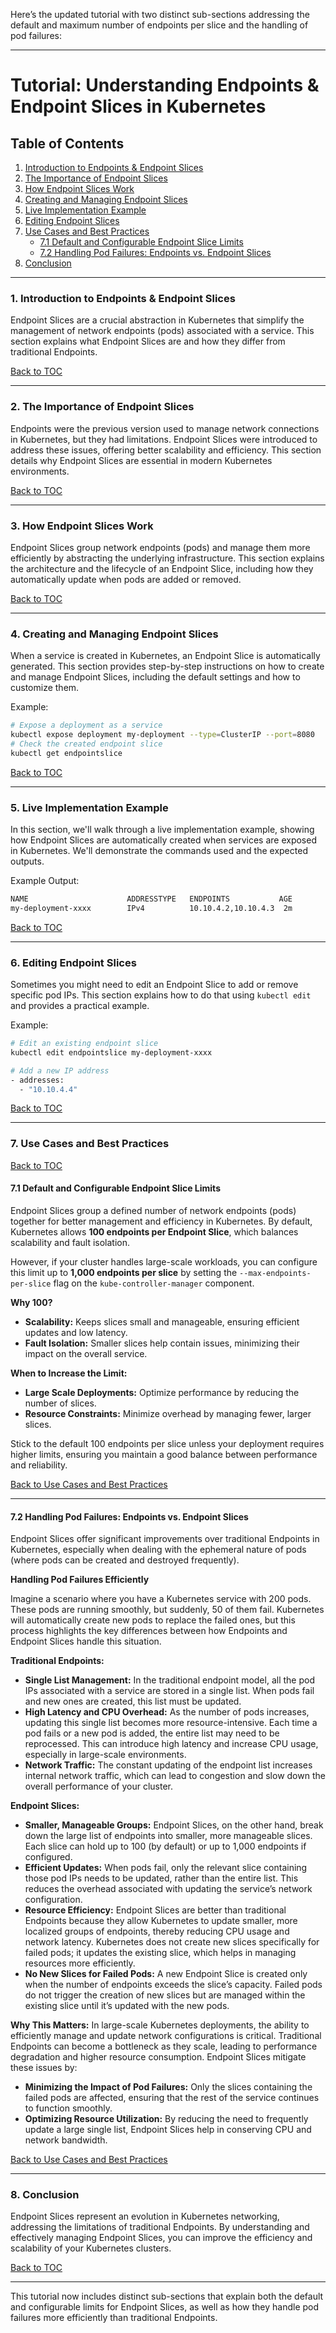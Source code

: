 Here’s the updated tutorial with two distinct sub-sections addressing the default and maximum number of endpoints per slice and the handling of pod failures:

---

# Tutorial: Understanding Endpoints & Endpoint Slices in Kubernetes

## Table of Contents

1. [Introduction to Endpoints & Endpoint Slices](#1-introduction-to-endpoints--endpoint-slices)
2. [The Importance of Endpoint Slices](#2-the-importance-of-endpoint-slices)
3. [How Endpoint Slices Work](#3-how-endpoint-slices-work)
4. [Creating and Managing Endpoint Slices](#4-creating-and-managing-endpoint-slices)
5. [Live Implementation Example](#5-live-implementation-example)
6. [Editing Endpoint Slices](#6-editing-endpoint-slices)
7. [Use Cases and Best Practices](#7-use-cases-and-best-practices)
   - [7.1 Default and Configurable Endpoint Slice Limits](#71-default-and-configurable-endpoint-slice-limits)
   - [7.2 Handling Pod Failures: Endpoints vs. Endpoint Slices](#72-handling-pod-failures-endpoints-vs-endpoint-slices)
8. [Conclusion](#8-conclusion)

---

### 1. Introduction to Endpoints & Endpoint Slices

Endpoint Slices are a crucial abstraction in Kubernetes that simplify the management of network endpoints (pods) associated with a service. This section explains what Endpoint Slices are and how they differ from traditional Endpoints.

[Back to TOC](#tutorial-understanding-endpoints--endpoint-slices-in-kubernetes)

---

### 2. The Importance of Endpoint Slices

Endpoints were the previous version used to manage network connections in Kubernetes, but they had limitations. Endpoint Slices were introduced to address these issues, offering better scalability and efficiency. This section details why Endpoint Slices are essential in modern Kubernetes environments.

[Back to TOC](#tutorial-understanding-endpoints--endpoint-slices-in-kubernetes)

---

### 3. How Endpoint Slices Work

Endpoint Slices group network endpoints (pods) and manage them more efficiently by abstracting the underlying infrastructure. This section explains the architecture and the lifecycle of an Endpoint Slice, including how they automatically update when pods are added or removed.

[Back to TOC](#tutorial-understanding-endpoints--endpoint-slices-in-kubernetes)

---

### 4. Creating and Managing Endpoint Slices

When a service is created in Kubernetes, an Endpoint Slice is automatically generated. This section provides step-by-step instructions on how to create and manage Endpoint Slices, including the default settings and how to customize them.

Example:
```bash
# Expose a deployment as a service
kubectl expose deployment my-deployment --type=ClusterIP --port=8080
# Check the created endpoint slice
kubectl get endpointslice
```

[Back to TOC](#tutorial-understanding-endpoints--endpoint-slices-in-kubernetes)

---

### 5. Live Implementation Example

In this section, we'll walk through a live implementation example, showing how Endpoint Slices are automatically created when services are exposed in Kubernetes. We'll demonstrate the commands used and the expected outputs.

Example Output:
```bash
NAME                      ADDRESSTYPE   ENDPOINTS           AGE
my-deployment-xxxx        IPv4          10.10.4.2,10.10.4.3  2m
```

[Back to TOC](#tutorial-understanding-endpoints--endpoint-slices-in-kubernetes)

---

### 6. Editing Endpoint Slices

Sometimes you might need to edit an Endpoint Slice to add or remove specific pod IPs. This section explains how to do that using `kubectl edit` and provides a practical example.

Example:
```bash
# Edit an existing endpoint slice
kubectl edit endpointslice my-deployment-xxxx

# Add a new IP address
- addresses:
  - "10.10.4.4"
```

[Back to TOC](#tutorial-understanding-endpoints--endpoint-slices-in-kubernetes)

---

### 7. Use Cases and Best Practices

[Back to TOC](#tutorial-understanding-endpoints--endpoint-slices-in-kubernetes)

#### 7.1 Default and Configurable Endpoint Slice Limits

Endpoint Slices group a defined number of network endpoints (pods) together for better management and efficiency in Kubernetes. By default, Kubernetes allows **100 endpoints per Endpoint Slice**, which balances scalability and fault isolation.

However, if your cluster handles large-scale workloads, you can configure this limit up to **1,000 endpoints per slice** by setting the `--max-endpoints-per-slice` flag on the `kube-controller-manager` component.

**Why 100?**
- **Scalability:** Keeps slices small and manageable, ensuring efficient updates and low latency.
- **Fault Isolation:** Smaller slices help contain issues, minimizing their impact on the overall service.

**When to Increase the Limit:**
- **Large Scale Deployments:** Optimize performance by reducing the number of slices.
- **Resource Constraints:** Minimize overhead by managing fewer, larger slices.

Stick to the default 100 endpoints per slice unless your deployment requires higher limits, ensuring you maintain a good balance between performance and reliability.

[Back to Use Cases and Best Practices](#7-use-cases-and-best-practices)

---

#### 7.2 Handling Pod Failures: Endpoints vs. Endpoint Slices

Endpoint Slices offer significant improvements over traditional Endpoints in Kubernetes, especially when dealing with the ephemeral nature of pods (where pods can be created and destroyed frequently).

**Handling Pod Failures Efficiently**

Imagine a scenario where you have a Kubernetes service with 200 pods. These pods are running smoothly, but suddenly, 50 of them fail. Kubernetes will automatically create new pods to replace the failed ones, but this process highlights the key differences between how Endpoints and Endpoint Slices handle this situation.

**Traditional Endpoints:**
- **Single List Management:** In the traditional endpoint model, all the pod IPs associated with a service are stored in a single list. When pods fail and new ones are created, this list must be updated. 
- **High Latency and CPU Overhead:** As the number of pods increases, updating this single list becomes more resource-intensive. Each time a pod fails or a new pod is added, the entire list may need to be reprocessed. This can introduce high latency and increase CPU usage, especially in large-scale environments.
- **Network Traffic:** The constant updating of the endpoint list increases internal network traffic, which can lead to congestion and slow down the overall performance of your cluster.

**Endpoint Slices:**
- **Smaller, Manageable Groups:** Endpoint Slices, on the other hand, break down the large list of endpoints into smaller, more manageable slices. Each slice can hold up to 100 (by default) or up to 1,000 endpoints if configured.
- **Efficient Updates:** When pods fail, only the relevant slice containing those pod IPs needs to be updated, rather than the entire list. This reduces the overhead associated with updating the service’s network configuration.
- **Resource Efficiency:** Endpoint Slices are better than traditional Endpoints because they allow Kubernetes to update smaller, more localized groups of endpoints, thereby reducing CPU usage and network latency. Kubernetes does not create new slices specifically for failed pods; it updates the existing slice, which helps in managing resources more efficiently.
- **No New Slices for Failed Pods:** A new Endpoint Slice is created only when the number of endpoints exceeds the slice’s capacity. Failed pods do not trigger the creation of new slices but are managed within the existing slice until it’s updated with the new pods.

**Why This Matters:**
In large-scale Kubernetes deployments, the ability to efficiently manage and update network configurations is critical. Traditional Endpoints can become a bottleneck as they scale, leading to performance degradation and higher resource consumption. Endpoint Slices mitigate these issues by:
- **Minimizing the Impact of Pod Failures:** Only the slices containing the failed pods are affected, ensuring that the rest of the service continues to function smoothly.
- **Optimizing Resource Utilization:** By reducing the need to frequently update a large single list, Endpoint Slices help in conserving CPU and network bandwidth.

[Back to Use Cases and Best Practices](#7-use-cases-and-best-practices)

---

### 8. Conclusion

Endpoint Slices represent an evolution in Kubernetes networking, addressing the limitations of traditional Endpoints. By understanding and effectively managing Endpoint Slices, you can improve the efficiency and scalability of your Kubernetes clusters.

[Back to TOC](#tutorial-understanding-endpoints--endpoint-slices-in-kubernetes)

---

This tutorial now includes distinct sub-sections that explain both the default and configurable limits for Endpoint Slices, as well as how they handle pod failures more efficiently than traditional Endpoints.
